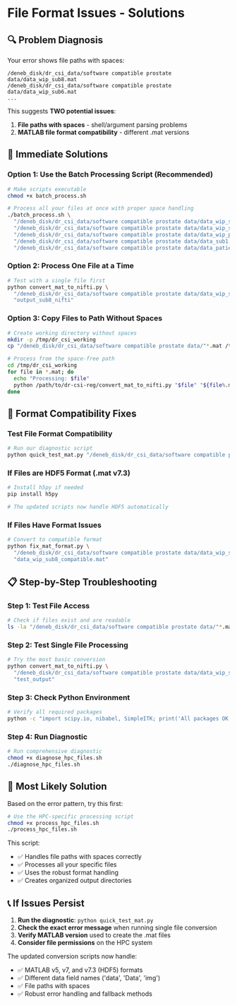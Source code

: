 # File Format Issues - Solutions

## 🔍 Problem Diagnosis

Your error shows file paths with spaces:
```
/deneb_disk/dr_csi_data/software compatible prostate data/data_wip_sub8.mat
/deneb_disk/dr_csi_data/software compatible prostate data/data_wip_sub6.mat
...
```

This suggests **TWO potential issues**:
1. **File paths with spaces** - shell/argument parsing problems
2. **MATLAB file format compatibility** - different .mat versions

## 🚀 Immediate Solutions

### **Option 1: Use the Batch Processing Script (Recommended)**
```bash
# Make scripts executable
chmod +x batch_process.sh

# Process all your files at once with proper space handling
./batch_process.sh \
  "/deneb_disk/dr_csi_data/software compatible prostate data/data_wip_sub8.mat" \
  "/deneb_disk/dr_csi_data/software compatible prostate data/data_wip_sub6.mat" \
  "/deneb_disk/dr_csi_data/software compatible prostate data/data_wip_patient2.mat" \
  "/deneb_disk/dr_csi_data/software compatible prostate data/data_sub1.mat" \
  "/deneb_disk/dr_csi_data/software compatible prostate data/data_patient1.mat"
```

### **Option 2: Process One File at a Time**
```bash
# Test with a single file first
python convert_mat_to_nifti.py \
  "/deneb_disk/dr_csi_data/software compatible prostate data/data_wip_sub8.mat" \
  "output_sub8_nifti"
```

### **Option 3: Copy Files to Path Without Spaces**
```bash
# Create working directory without spaces
mkdir -p /tmp/dr_csi_working
cp "/deneb_disk/dr_csi_data/software compatible prostate data/"*.mat /tmp/dr_csi_working/

# Process from the space-free path
cd /tmp/dr_csi_working
for file in *.mat; do
  echo "Processing: $file"
  python /path/to/dr-csi-reg/convert_mat_to_nifti.py "$file" "${file%.mat}_nifti"
done
```

## 🔧 Format Compatibility Fixes

### **Test File Format Compatibility**
```bash
# Run our diagnostic script
python quick_test_mat.py "/deneb_disk/dr_csi_data/software compatible prostate data/data_wip_sub8.mat"
```

### **If Files are HDF5 Format (.mat v7.3)**
```bash
# Install h5py if needed
pip install h5py

# The updated scripts now handle HDF5 automatically
```

### **If Files Have Format Issues**
```bash
# Convert to compatible format
python fix_mat_format.py \
  "/deneb_disk/dr_csi_data/software compatible prostate data/data_wip_sub8.mat" \
  "data_wip_sub8_compatible.mat"
```

## 📋 Step-by-Step Troubleshooting

### **Step 1: Test File Access**
```bash
# Check if files exist and are readable
ls -la "/deneb_disk/dr_csi_data/software compatible prostate data/"*.mat
```

### **Step 2: Test Single File Processing**
```bash
# Try the most basic conversion
python convert_mat_to_nifti.py \
  "/deneb_disk/dr_csi_data/software compatible prostate data/data_wip_sub8.mat" \
  "test_output"
```

### **Step 3: Check Python Environment**
```bash
# Verify all required packages
python -c "import scipy.io, nibabel, SimpleITK; print('All packages OK')"
```

### **Step 4: Run Diagnostic**
```bash
# Run comprehensive diagnostic
chmod +x diagnose_hpc_files.sh
./diagnose_hpc_files.sh
```

## 🎯 Most Likely Solution

Based on the error pattern, try this first:

```bash
# Use the HPC-specific processing script
chmod +x process_hpc_files.sh
./process_hpc_files.sh
```

This script:
- ✅ Handles file paths with spaces correctly
- ✅ Processes all your specific files
- ✅ Uses the robust format handling
- ✅ Creates organized output directories

## 📞 If Issues Persist

1. **Run the diagnostic**: `python quick_test_mat.py`
2. **Check the exact error message** when running single file conversion
3. **Verify MATLAB version** used to create the .mat files
4. **Consider file permissions** on the HPC system

The updated conversion scripts now handle:
- ✅ MATLAB v5, v7, and v7.3 (HDF5) formats
- ✅ Different data field names ('data', 'Data', 'img')
- ✅ File paths with spaces
- ✅ Robust error handling and fallback methods